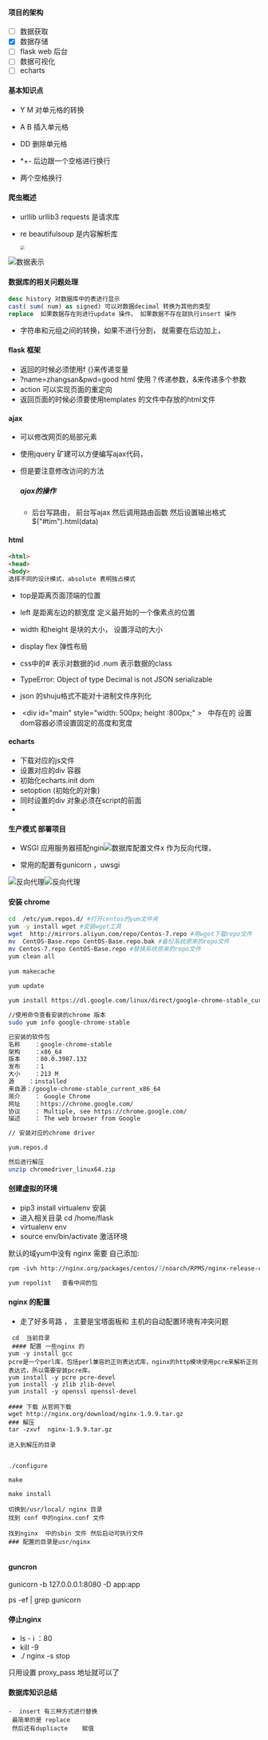 #### 项目的架构

- [ ] 数据获取
- [x]  数据存储
- [ ]  flask web 后台
- [ ]  数据可视化
- [ ]  echarts

####  基本知识点

- Y M 对单元格的转换

- A B 插入单元格

- DD 删除单元格

-  *+- 后边跟一个空格进行换行

-  两个空格换行

####  爬虫概述

- urllib urllib3 requests  是请求库

- re  beautifulsoup 是内容解析库

  <img src="https://github.com/YCY1998/flask/tree/master/https://github.com/YCY1998/flask/tree/master/images\爬虫1.png" style="zoom:50%;" />

  

![数据表示](https://github.com/YCY1998/flask/tree/master/images\数据表示.png)

#### 数据库的相关问题处理

```sql
desc history 对数据库中的表进行显示
cast( sum( num) as signed) 可以对数据decimal 转换为其他的类型
replace  如果数据存在则进行update 操作， 如果数据不存在就执行insert 操作
```

- 字符串和元组之间的转换，如果不进行分割， 就需要在后边加上，

####  flask 框架 

-  返回的时候必须使用f  {}来传递变量
- ?name=zhangsan&pwd=good html 使用？传递参数，&来传递多个参数
-  action 可以实现页面的重定向
- 返回页面的时候必须要使用templates 的文件中存放的html文件

#### ajax

- 可以修改网页的局部元素

- 使用jquery 矿建可以方便编写ajax代码，

- 但是要注意修改访问的方法

  ##### ajax的操作
  
  - 后台写路由， 前台写ajax 然后调用路由函数 然后设置输出格式$("#tim").html(data)

#### html

```html
<html>
<head>	
<body>	
选择不同的设计模式，absolute 表明独占模式
```

- top是距离页面顶端的位置

- left 是距离左边的额宽度 定义最开始的一个像素点的位置

- width 和height 是块的大小， 设置浮动的大小

- display flex 弹性布局

- css中的# 表示对数据的id .num 表示数据的class

- TypeError: Object of type Decimal is not JSON serializable

- json 的shuju格式不能对十进制文件序列化

-  <div id="main" style="width: 500px; height :800px;" >  </div> 中存在的 设置dom容器必须设置固定的高度和宽度

####  echarts

- 下载对应的js文件
- 设置对应的div 容器
- 初始化echarts.init dom
- setoption (初始化的对象)
- 同时设置的div 对象必须在script的前面
- 

####  生产模式 部署项目

- WSGI 应用服务器搭配ngin![数据库配置文件](https://github.com/YCY1998/flask/tree/master/images\数据库配置文件.png)x 作为反向代理， 

- 常用的配置有gunicorn   ，uwsgi

![反向代理](https://github.com/YCY1998/flask/tree/master/images\反向代理.png)![反向代理](https://github.com/YCY1998/flask/tree/master/images\反向代理配置.png)





####  安装  chrome  

```bash
cd  /etc/yum.repos.d/ #打开centos的yum文件夹
yum -y install wget #安装wget工具
wget  http://mirrors.aliyun.com/repo/Centos-7.repo #用wget下载repo文件
mv  CentOS-Base.repo CentOS-Base.repo.bak #备份系统原来的repo文件
mv Centos-7.repo CentOS-Base.repo #替换系统原来的repo文件
yum clean all
 
yum makecache
 
yum update

yum install https://dl.google.com/linux/direct/google-chrome-stable_current_x86_64.rpm

//使用命令查看安装的chrome 版本
sudo yum info google-chrome-stable

已安装的软件包
名称    ：google-chrome-stable
架构    ：x86_64
版本    ：80.0.3987.132
发布    ：1
大小    ：213 M
源    ：installed
来自源：/google-chrome-stable_current_x86_64
简介    ： Google Chrome
网址    ：https://chrome.google.com/
协议    ： Multiple, see https://chrome.google.com/
描述    ： The web browser from Google

// 安装对应的chrome driver

yum.repos.d

然后进行解压
unzip chromedriver_linux64.zip
```

#### 创建虚拟的环境

- pip3 install virtualenv   安装
-  进入相关目录  cd  /home/flask
- virtualenv  env
- source    env/bin/activate   激活环境

默认的域yum中没有 nginx   需要 自己添加:

```perl
rpm -ivh http://nginx.org/packages/centos/7/noarch/RPMS/nginx-release-centos-7-0.el7.ngx.noarch.rpm

yum repolist   查看中间的包
```

#### nginx 的配置

- 走了好多弯路 ，  主要是宝塔面板和  主机的自动配置环境有冲突问题

```
 cd  当前目录
 #### 配置 一些nginx 的
yum -y install gcc
pcre是一个perl库，包括perl兼容的正则表达式库，nginx的http模块使用pcre来解析正则表达式，所以需要安装pcre库。
yum install -y pcre pcre-devel
yum install -y zlib zlib-devel
yum install -y openssl openssl-devel

#### 下载 从官网下载
wget http://nginx.org/download/nginx-1.9.9.tar.gz  
### 解压
tar -zxvf  nginx-1.9.9.tar.gz

进入到解压的目录


./configure
 
make
 
make install

切换到/usr/local/ nginx 目录
找到 conf 中的nginx.conf 文件

找到nginx  中的sbin 文件 然后启动可执行文件
### 配置的目录是usr/nginx


```

#### guncron

gunicorn -b 127.0.0.0.1:8080  -D app:app



ps -ef  |  grep gunicorn



#### 停止nginx

- ls - i ：80
- kill -9
- ./ nginx -s stop

只用设置 proxy_pass  地址就可以了



#### 数据库知识总结

```
-  insert 有三种方式进行替换
 最简单的是 replace  
 然后还有dupliacte    赋值
 
```

